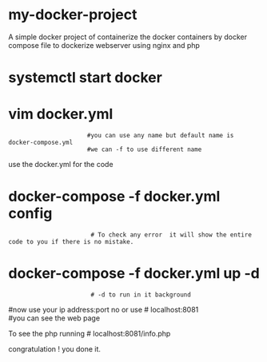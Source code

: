 # my-docker-project
A simple docker project of containerize the docker containers by docker compose file to dockerize webserver using nginx and php

# systemctl start docker

# vim docker.yml
                          #you can use any name but default name is docker-compose.yml 
                          #we can -f to use different name
      
use the docker.yml for the code

# docker-compose -f docker.yml config   
                           # To check any error  it will show the entire code to you if there is no mistake.

# docker-compose -f  docker.yml up -d 
                           # -d to run in it background

#now use your ip address:port no  or use # localhost:8081    
                             #you can see the web page

To see the php running  # localhost:8081/info.php

 congratulation ! you done it.
